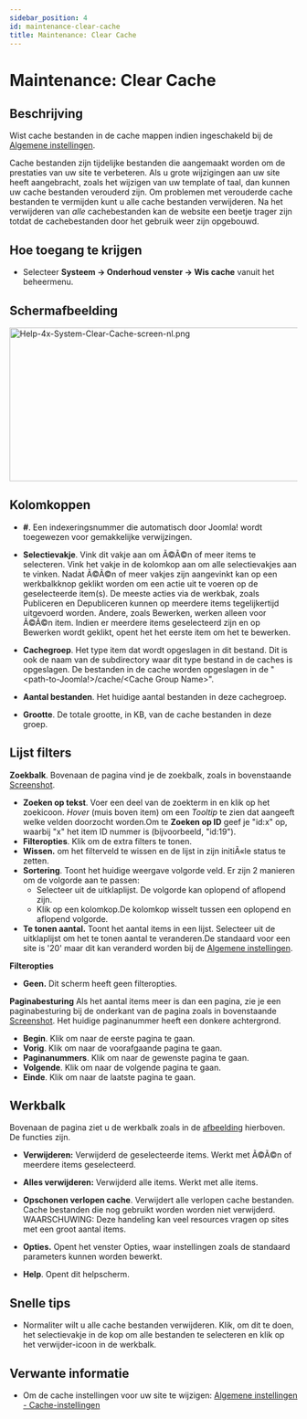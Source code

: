 ```yaml
---
sidebar_position: 4
id: maintenance-clear-cache
title: Maintenance: Clear Cache
---
```

# Maintenance: Clear Cache
## Beschrijving

Wist cache bestanden in de cache mappen indien ingeschakeld bij de
[Algemene
instellingen](https://docs.joomla.org/Help4.x:Site_Global_Configuration#Cache_Settings.2Fnl "Help4.x:Site Global Configuration").

Cache bestanden zijn tijdelijke bestanden die aangemaakt worden om de
prestaties van uw site te verbeteren. Als u grote wijzigingen aan uw
site heeft aangebracht, zoals het wijzigen van uw template of taal, dan
kunnen uw cache bestanden verouderd zijn. Om problemen met verouderde
cache bestanden te vermijden kunt u alle cache bestanden verwijderen. Na
het verwijderen van *alle* cachebestanden kan de website een beetje
trager zijn totdat de cachebestanden door het gebruik weer zijn
opgebouwd.

## Hoe toegang te krijgen

- Selecteer **Systeem **→** Onderhoud venster **→** Wis cache** vanuit
  het beheermenu.

## Schermafbeelding

<img
src="https://docs.joomla.org/images/thumb/3/32/Help-4x-System-Clear-Cache-screen-nl.png/800px-Help-4x-System-Clear-Cache-screen-nl.png"
decoding="async"
srcset="https://docs.joomla.org/images/thumb/3/32/Help-4x-System-Clear-Cache-screen-nl.png/1200px-Help-4x-System-Clear-Cache-screen-nl.png 1.5x, https://docs.joomla.org/images/3/32/Help-4x-System-Clear-Cache-screen-nl.png 2x"
data-file-width="1277" data-file-height="430" width="800" height="269"
alt="Help-4x-System-Clear-Cache-screen-nl.png" />

## Kolomkoppen

- **\#**. Een indexeringsnummer die automatisch door Joomla! wordt
  toegewezen voor gemakkelijke verwijzingen.

<!-- -->

- **Selectievakje**. Vink dit vakje aan om Ã©Ã©n of meer items te
  selecteren. Vink het vakje in de kolomkop aan om alle selectievakjes
  aan te vinken. Nadat Ã©Ã©n of meer vakjes zijn aangevinkt kan op een
  werkbalkknop geklikt worden om een actie uit te voeren op de
  geselecteerde item(s). De meeste acties via de werkbak, zoals
  Publiceren en Depubliceren kunnen op meerdere items tegelijkertijd
  uitgevoerd worden. Andere, zoals Bewerken, werken alleen voor Ã©Ã©n
  item. Indien er meerdere items geselecteerd zijn en op Bewerken wordt
  geklikt, opent het het eerste item om het te bewerken.

<!-- -->

- **Cachegroep**. Het type item dat wordt opgeslagen in dit bestand. Dit
  is ook de naam van de subdirectory waar dit type bestand in de caches
  is opgeslagen. De bestanden in de cache worden opgeslagen in de
  "\<path-to-Joomla!\>/cache/\<Cache Group Name\>".

<!-- -->

- **Aantal bestanden**. Het huidige aantal bestanden in deze cachegroep.

<!-- -->

- **Grootte**. De totale grootte, in KB, van de cache bestanden in deze
  groep.

## Lijst filters

**Zoekbalk**. Bovenaan de pagina vind je de zoekbalk, zoals in
bovenstaande [Screenshot](#screenshot).

- **Zoeken op tekst**. Voer een deel van de zoekterm in en klik op het
  zoekicoon. *Hover* (muis boven item) om een *Tooltip* te zien dat
  aangeeft welke velden doorzocht worden.Om te **Zoeken op ID** geef je
  "id:x" op, waarbij "x" het item ID nummer is (bijvoorbeeld, "id:19").
- **Filteropties**. Klik om de extra filters te tonen.
- **Wissen.** om het filterveld te wissen en de lijst in zijn initiÃ«le
  status te zetten.
- **Sortering**. Toont het huidige weergave volgorde veld. Er zijn 2
  manieren om de volgorde aan te passen:
  - Selecteer uit de uitklaplijst. De volgorde kan oplopend of aflopend
    zijn.
  - Klik op een kolomkop.De kolomkop wisselt tussen een oplopend en
    aflopend volgorde.
- **Te tonen aantal.** Toont het aantal items in een lijst. Selecteer
  uit de uitklaplijst om het te tonen aantal te veranderen.De standaard
  voor een site is '20' maar dit kan veranderd worden bij de [Algemene
  instellingen](https://docs.joomla.org/Help4.x:Site_Global_Configuration/nl#defaultlistlimit "Special:MyLanguage/Help4.x:Site Global Configuration/nl").

**Filteropties**

- **Geen.** Dit scherm heeft geen filteropties.

**Paginabesturing** Als het aantal items meer is dan een pagina, zie je
een paginabesturing bij de onderkant van de pagina zoals in bovenstaande
[Screenshot](#screenshot). Het huidige paginanummer heeft een donkere
achtergrond.

- **Begin**. Klik om naar de eerste pagina te gaan.
- **Vorig**. Klik om naar de voorafgaande pagina te gaan.
- **Paginanummers**. Klik om naar de gewenste pagina te gaan.
- **Volgende**. Klik om naar de volgende pagina te gaan.
- **Einde**. Klik om naar de laatste pagina te gaan.

## Werkbalk

Bovenaan de pagina ziet u de werkbalk zoals in de
[afbeelding](#Schermafbeelding) hierboven. De functies zijn.

- **Verwijderen:** Verwijderd de geselecteerde items. Werkt met Ã©Ã©n of
  meerdere items geselecteerd.

<!-- -->

- **Alles verwijderen:** Verwijderd alle items. Werkt met alle items.

<!-- -->

- **Opschonen verlopen cache**. Verwijdert alle verlopen cache
  bestanden. Cache bestanden die nog gebruikt worden worden niet
  verwijderd. WAARSCHUWING: Deze handeling kan veel resources vragen op
  sites met een groot aantal items.

<!-- -->

- **Opties.** Opent het venster Opties, waar instellingen zoals de
  standaard parameters kunnen worden bewerkt.

<!-- -->

- **Help**. Opent dit helpscherm.

## Snelle tips

- Normaliter wilt u alle cache bestanden verwijderen. Klik, om dit te
  doen, het selectievakje in de kop om alle bestanden te selecteren en
  klik op het verwijder-icoon in de werkbalk.

## Verwante informatie

- Om de cache instellingen voor uw site te wijzigen: [Algemene
  instellingen -
  Cache-instellingen](https://docs.joomla.org/Help4.x:Site_Global_Configuration/nl "Help4.x:Site Global Configuration/nl")
